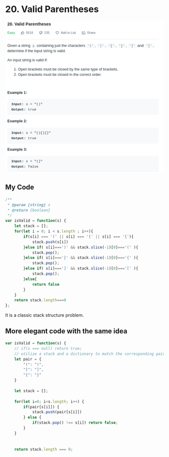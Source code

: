 # 20. Valid Parentheses

![](.gitbook/assets/image%20%2843%29.png)

## My Code

```javascript
/**
 * @param {string} s
 * @return {boolean}
 */
var isValid = function(s) {
    let stack = [];
    for(let i = 0; i < s.length ; i++){
        if(s[i] === '(' || s[i] === '[' || s[i] === '{'){
            stack.push(s[i])
        }else if( s[i]===')' && stack.slice(-1)[0]==='(' ){
            stack.pop();
        }else if( s[i]==='}' && stack.slice(-1)[0]==='{' ){
            stack.pop();
        }else if( s[i]===']' && stack.slice(-1)[0]==='[' ){
            stack.pop();
        }else{
            return false
        }
    }
    return stack.length===0
};
```

It is a classic stack structure problem.

## More elegant code with the same idea

```javascript
var isValid = function(s) {
    // if(s === null) return true; 
    // utilize a stack and a dictionary to match the corresponding pair 
    let pair = {
        "(": ")",
        "[": "]",
        "{": "}"
    }
    
    let stack = [];
    
    for(let i=0; i<s.length; i++) {
        if(pair[s[i]]) {
            stack.push(pair[s[i]])
        } else {
            if(stack.pop() !== s[i]) return false; 
        }
    }
    
    
    return stack.length === 0; 
    
```

